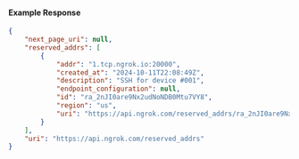 <!-- Code generated for API Clients. DO NOT EDIT. -->

#### Example Response

```json
{
	"next_page_uri": null,
	"reserved_addrs": [
		{
			"addr": "1.tcp.ngrok.io:20000",
			"created_at": "2024-10-11T22:08:49Z",
			"description": "SSH for device #001",
			"endpoint_configuration": null,
			"id": "ra_2nJI0are9Nx2udNoNDB0Mtu7VY8",
			"region": "us",
			"uri": "https://api.ngrok.com/reserved_addrs/ra_2nJI0are9Nx2udNoNDB0Mtu7VY8"
		}
	],
	"uri": "https://api.ngrok.com/reserved_addrs"
}
```
